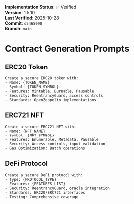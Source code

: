 <!-- AUDIT_BADGE_START -->
**Implementation Status**: ✅ Verified  
**Version**: 1.5.10  
**Last Verified**: 2025-10-28  
**Commit**: `d5465090`  
**Branch**: `main`  
<!-- AUDIT_BADGE_END -->

# Contract Generation Prompts

## ERC20 Token
```
Create a secure ERC20 token with:
- Name: {TOKEN_NAME}
- Symbol: {TOKEN_SYMBOL}
- Features: Mintable, Burnable, Pausable
- Security: ReentrancyGuard, access controls
- Standards: OpenZeppelin implementations
```

## ERC721 NFT
```
Create a secure ERC721 NFT with:
- Name: {NFT_NAME}
- Symbol: {NFT_SYMBOL}
- Features: Enumerable, Metadata, Pausable
- Security: Access controls, input validation
- Gas Optimization: Batch operations
```

## DeFi Protocol
```
Create a secure DeFi protocol with:
- Type: {PROTOCOL_TYPE}
- Features: {FEATURES_LIST}
- Security: ReentrancyGuard, oracle integration
- Standards: ERC20/ERC721 interfaces
- Testing: Comprehensive coverage
```
